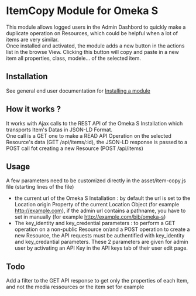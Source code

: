 # ItemCopy Module for Omeka S

This module allows logged users in the Admin Dashbord to quickly make a duplicate operation on Resources, which could be helpful when a lot of items are very similar.  
Once installed and activated, the module adds a new button in the actions list in the browse View. Clicking this button will copy and paste in a new item all properties, class, modele... of the selected item.

## Installation

See general end user documentation for [Installing a module](https://omeka.org/s/docs/user-manual/modules/#installing-modules)

## How it works ?

It works with Ajax calls to the REST API of the Omeka S Installation which transports Item's Datas in JSON-LD Format.  
One call is a GET one to make a READ API Operation on the selected Resource's data (GET /api/items/:id), the JSON-LD response is passed to a POST call fot creating a new Resource (POST /api/items)


## Usage

A few parameters need to be customized directly in the asset/item-copy.js file (starting lines of the file)  
* the current url of the Omeka S Installation : by default the url is set to the Location origin Property of the current Location Object (for example http://example.com), if the admin url contains a pathname, you have to set in manually (for example http://example.com/bib/omeka-s)  
* The key_identity and key_credential parameters : to perform a GET operation on a non-public Resource or/and a POST operation to create a new Resource, the API requests must be authentified with key_identity and key_credantial parameters. These 2 parameters are given for admin user by activating an API Key in the API keys tab of their user edit page.


## Todo

Add a filter to the GET API response to get only the properties of each Item, and not the media ressources or the item set for example
